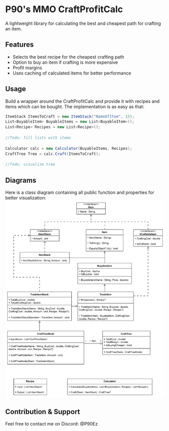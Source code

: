 # P90's MMO CraftProfitCalc

A lightweight library for calculating the best and cheapest path for crafting an item.

## Features
- Selects the best recipe for the cheapest crafting path
- Option to buy an item if crafting is more expensive
- Profit margins
- Uses caching of calculated items for better performance

## Usage
Build a wrapper around the CraftProfitCalc and provide it with recipes and items which can be bought. The implementation is as easy as that:

```c#
ItemStack ItemsToCraft = new ItemStack("NameOfItem", 15);
List<BuyableItem> BuyableItems = new List<BuyableItem>();
List<Recipe> Recipes = new List<Recipe>();

//Todo: fill lists with items

Calculator calc = new Calculator(BuyableItems, Recipes);
CraftTree Tree = calc.Craft(ItemsToCraft);

//Todo: visualize tree
```

## Diagrams
Here is a class diagram containing all public function and properties for better visualization:
![](./ClassDiagram.jpg)

## Contribution & Support
Feel free to contact me on Discord: @P90Ez